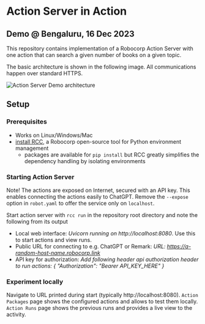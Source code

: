 # Action Server in Action

## Demo @ Bengaluru, 16 Dec 2023

This repository contains implementation of a Robocorp Action Server with one action that can search a given number of books on a given topic.

The basic architecture is shown in the following image. All communications happen over standard HTTPS.

![Action Server Demo architecture](https://github.com/robocorp/bengaluru-action-server-demo/assets/630576/7a40ddc5-ae98-4b31-b763-2a9f0d6a024e)

## Setup

### Prerequisites
 - Works on Linux/Windows/Mac
 - [install RCC](https://github.com/robocorp/rcc?tab=readme-ov-file#installing-rcc-from-command-line), a Robocorp open-source tool for Python environment management
   - packages are available for `pip install` but RCC greatly simplifies the dependency handling by isolating environments

### Starting Action Server

Note! The actions are exposed on Internet, secured with an API key. This enables connecting the actions easily to ChatGPT. Remove the `--expose` option in `robot.yaml` to offer the service only on `localhost`.

Start action server with `rcc run` in the repository root directory and note the following from its output
  - Local web interface: *Uvicorn running on http://localhost:8080*. Use this to start actions and view runs.
  - Public URL for connecting to e.g. ChatGPT or Remark: *URL: https://a-random-host-name.robocorp.link*
  - API key for authorization: *Add following header api authorization header to run actions: { "Authorization": "Bearer API_KEY_HERE" }*

### Experiment locally

Navigate to URL printed during start (typically http://localhost:8080). `Action Packages` page shows the configured actions and allows to test them locally. `Action Runs` page shows the previous runs and provides a live view to the activity.


